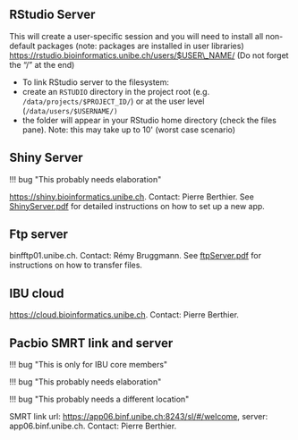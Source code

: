 ## RStudio Server

This will create a user-specific session and you will need to install all non-default packages (note: packages are installed in user libraries)  
https://rstudio.bioinformatics.unibe.ch/users/$USER\_NAME/ (Do not forget the “/” at the end)

*   To link RStudio server to the filesystem:
*   create an `RSTUDIO` directory in the project root (e.g. `/data/projects/$PROJECT_ID/`) or at the user level  (`/data/users/$USERNAME/)`
*   the folder will appear in your RStudio home directory (check the files pane). Note: this may take up to 10&#39; (worst case scenario)

## Shiny Server

!!! bug "This probably needs elaboration"

https://shiny.bioinformatics.unibe.ch. Contact: Pierre Berthier. See [ShinyServer.pdf](../../assets/pdf/ShinyServer.pdf) for detailed instructions on how to set up a new app.

## Ftp server

binfftp01.unibe.ch. Contact: Rémy Bruggmann. See [ftpServer.pdf](../assets/pdf/ftpServer.pdf) for instructions on how to transfer files.

## IBU cloud

https://cloud.bioinformatics.unibe.ch. Contact: Pierre Berthier.

## Pacbio SMRT link and server

!!! bug "This is only for IBU core members"

!!! bug "This probably needs elaboration"

!!! bug "This probably needs a different location"

SMRT link url: https://app06.binf.unibe.ch:8243/sl/#/welcome, server: app06.binf.unibe.ch. Contact: Pierre Berthier.

